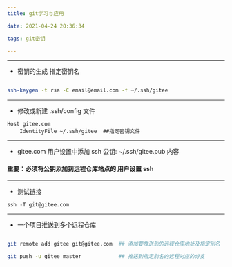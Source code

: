 ```yaml
---
title: git学习与应用

date: 2021-04-24 20:36:34

tags: git密钥

---
```


---------------------
* 密钥的生成  指定密钥名


```bash

ssh-keygen -t rsa -C email@email.com -f ~/.ssh/gitee

```
---------------------------
* 修改或新建 .ssh/config  文件

```
Host gitee.com
    IdentityFile ~/.ssh/gitee  ##指定密钥文件

```
--------------------------------------------------------
* gitee.com 用户设置中添加 ssh 公钥:  ~/.ssh/gitee.pub 内容

#### 重要：必须将公钥添加到远程仓库站点的 用户设置 ssh 

--------
* 测试链接
``` 
ssh -T git@gitee.com

```
-------------------------
* 一个项目推送到多个远程仓库

```bash

git remote add gitee git@gitee.com  ## 添加要推送到的远程仓库地址及指定别名

git push -u gitee master            ## 推送到指定别名的远程对应的分支

```
                                                                                                                                                                                                                                                                                                                          
                                                                                                                                                                                                                                                                                                                          
                                                                                                                                                                                                                                                                                                                          
                                                                                                                                                                                                                                                                                                                          
                                                                                                                                                                                                                                                                                                                          
                                                                                                                                                                                                                                                                                                                          
                                                                                                                                                                                                                                                                                                                          
                                                                                                                                                                                                                                                                                                                          
                                                                                                                                                                                                                                                                                                                          
                                                                                                                                                                                                                                                                                                                          
                                                                                                                                                                                                                                                                                                                          
                                                                                                                                                                                                                                                                                                                          
